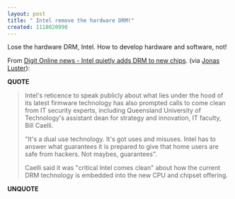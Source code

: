 ```yaml
---
layout: post
title: " Intel remove the hardware DRM!"
created: 1118020990
---
```

<p>Lose the hardware DRM, Intel. How to develop hardware and software, not!</p><p>From <a href="http://www.digitmag.co.uk/news/index.cfm?NewsID=4915">Digit Online news - Intel quietly adds DRM to new chips</a>. (via <a href="http://www.jluster.org/2005/06/apple-on-monday-bliss-or-bust/">Jonas Luster</a>):</p>
<p><b>QUOTE</b></p><blockquote><p>Intel's reticence to speak publicly about what lies under the hood of its latest firmware technology has also prompted calls to come clean from IT security experts, including Queensland University of Technology's assistant dean for strategy and innovation, IT faculty, Bill Caelli.</p>

<p>"It's a dual use technology. It's got uses and misuses. Intel has to answer what guarantees it is prepared to give that home users are safe from hackers. Not maybes, guarantees".
</p>
<p>Caelli said it was "critical Intel comes clean" about how the current DRM technology is embedded into the new CPU and chipset offering.
</p>
</blockquote><p><b>UNQUOTE</b></p>




